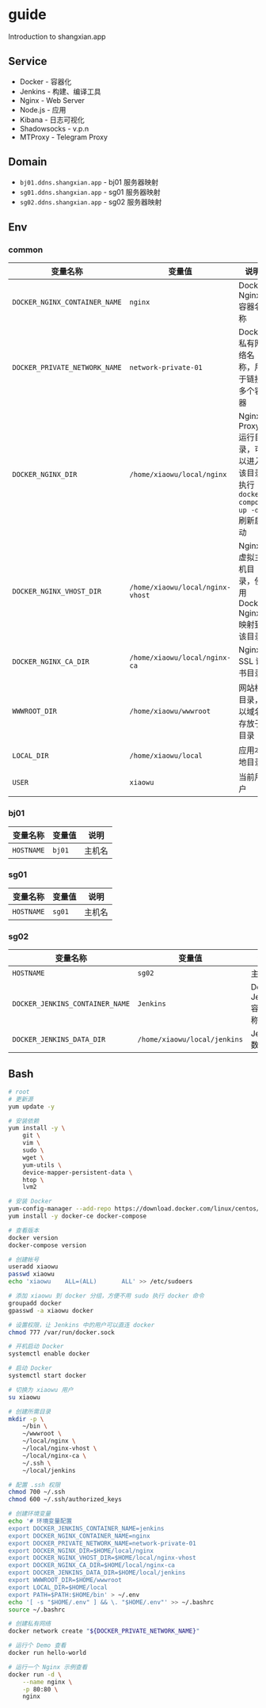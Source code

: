 # guide
Introduction to shangxian.app

## Service

- Docker - 容器化
- Jenkins - 构建、编译工具
- Nginx - Web Server
- Node.js - 应用
- Kibana - 日志可视化
- Shadowsocks - v.p.n
- MTProxy - Telegram Proxy

## Domain

- `bj01.ddns.shangxian.app` - bj01 服务器映射
- `sg01.ddns.shangxian.app` - sg01 服务器映射
- `sg02.ddns.shangxian.app` - sg02 服务器映射

## Env

### common

| 变量名称 | 变量值 | 说明 |
| --- | --- | --- |
| `DOCKER_NGINX_CONTAINER_NAME` | `nginx` | Docker Nginx 容器名称 |
| `DOCKER_PRIVATE_NETWORK_NAME` | `network-private-01` | Docker 私有网络名称，用于链接多个容器 |
| `DOCKER_NGINX_DIR` | `/home/xiaowu/local/nginx` | Nginx Proxy 运行目录，可以进入该目录执行 `docker-compose up -d` 刷新启动 |
| `DOCKER_NGINX_VHOST_DIR` | `/home/xiaowu/local/nginx-vhost` | Nginx 虚拟主机目录，使用 Docker Nginx 映射到该目录 |
| `DOCKER_NGINX_CA_DIR` | `/home/xiaowu/local/nginx-ca` | Nginx SSL 证书目录 |
| `WWWROOT_DIR` | `/home/xiaowu/wwwroot` | 网站根目录，以域名存放子目录 |
| `LOCAL_DIR` | `/home/xiaowu/local` | 应用本地目录 |
| `USER` | `xiaowu` | 当前用户 |

### bj01

| 变量名称 | 变量值 | 说明 |
| --- | --- | --- |
| `HOSTNAME` | `bj01` | 主机名 |

### sg01

| 变量名称 | 变量值 | 说明 |
| --- | --- | --- |
| `HOSTNAME` | `sg01` | 主机名 |

### sg02

| 变量名称 | 变量值 | 说明 |
| --- | --- | --- |
| `HOSTNAME` | `sg02` | 主机名 |
| `DOCKER_JENKINS_CONTAINER_NAME` | `Jenkins` | Docker Jenkins 容器名称 |
| `DOCKER_JENKINS_DATA_DIR` | `/home/xiaowu/local/jenkins` | Jenkins 数据 |

## Bash

```bash
# root
# 更新源
yum update -y

# 安装依赖
yum install -y \
    git \
    vim \
    sudo \
    wget \
    yum-utils \
    device-mapper-persistent-data \
    htop \
    lvm2 

# 安装 Docker
yum-config-manager --add-repo https://download.docker.com/linux/centos/docker-ce.repo
yum install -y docker-ce docker-compose

# 查看版本
docker version
docker-compose version

# 创建帐号
useradd xiaowu
passwd xiaowu
echo 'xiaowu    ALL=(ALL)       ALL' >> /etc/sudoers

# 添加 xiaowu 到 docker 分组，方便不用 sudo 执行 docker 命令
groupadd docker
gpasswd -a xiaowu docker

# 设置权限，让 Jenkins 中的用户可以直连 docker
chmod 777 /var/run/docker.sock

# 开机启动 Docker
systemctl enable docker

# 启动 Docker
systemctl start docker

# 切换为 xiaowu 用户
su xiaowu

# 创建所需目录
mkdir -p \
    ~/bin \
    ~/wwwroot \
    ~/local/nginx \
    ~/local/nginx-vhost \
    ~/local/nginx-ca \
    ~/.ssh \
    ~/local/jenkins

# 配置 .ssh 权限
chmod 700 ~/.ssh
chmod 600 ~/.ssh/authorized_keys

# 创建环境变量
echo '# 环境变量配置
export DOCKER_JENKINS_CONTAINER_NAME=jenkins
export DOCKER_NGINX_CONTAINER_NAME=nginx
export DOCKER_PRIVATE_NETWORK_NAME=network-private-01
export DOCKER_NGINX_DIR=$HOME/local/nginx
export DOCKER_NGINX_VHOST_DIR=$HOME/local/nginx-vhost
export DOCKER_NGINX_CA_DIR=$HOME/local/nginx-ca
export DOCKER_JENKINS_DATA_DIR=$HOME/local/jenkins
export WWWROOT_DIR=$HOME/wwwroot
export LOCAL_DIR=$HOME/local
export PATH=$PATH:$HOME/bin' > ~/.env
echo '[ -s "$HOME/.env" ] && \. "$HOME/.env"' >> ~/.bashrc
source ~/.bashrc

# 创建私有网络
docker network create "${DOCKER_PRIVATE_NETWORK_NAME}"

# 运行个 Demo 查看
docker run hello-world

# 运行一个 Nginx 示例查看
docker run -d \
    --name nginx \
    -p 80:80 \
    nginx
```
